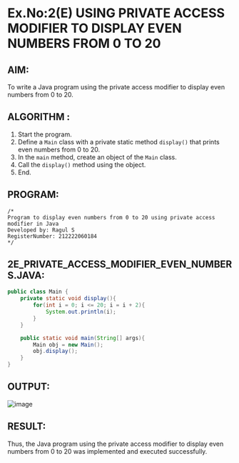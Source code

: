 # Ex.No:2(E) USING PRIVATE ACCESS MODIFIER TO DISPLAY EVEN NUMBERS FROM 0 TO 20

## AIM:
To write a Java program using the private access modifier to display even numbers from 0 to 20.

## ALGORITHM :
1. Start the program.
2. Define a `Main` class with a private static method `display()` that prints even numbers from 0 to 20.
3. In the `main` method, create an object of the `Main` class.
4. Call the `display()` method using the object.
5. End.

## PROGRAM:
```
/*
Program to display even numbers from 0 to 20 using private access modifier in Java
Developed by: Ragul S
RegisterNumber: 212222060184
*/
```

## 2E_PRIVATE_ACCESS_MODIFIER_EVEN_NUMBERS.JAVA:
```java
public class Main {
    private static void display(){
        for(int i = 0; i <= 20; i = i + 2){
            System.out.println(i);
        }
    }

    public static void main(String[] args){
        Main obj = new Main();
        obj.display();
    }
}
```

## OUTPUT:
![image](https://github.com/user-attachments/assets/b2d614e7-dee6-4671-a258-641dab5e48e0)



## RESULT:
Thus, the Java program using the private access modifier to display even numbers from 0 to 20 was implemented and executed successfully.
